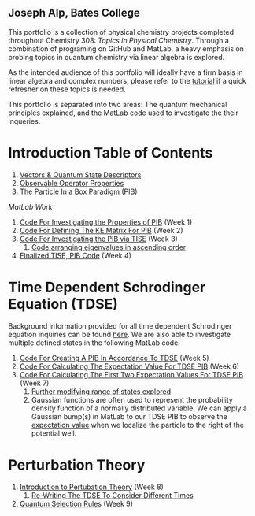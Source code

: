 ## Joseph Alp, Bates College

This portfolio is a collection of physical chemistry projects completed throughout Chemistry 308: *Topics in Physical Chemistry*. Through a combination of programing on GitHub and MatLab, a heavy emphasis on probing topics in quantum chemistry via linear algebra is explored.

As the intended audience of this portfolio will ideally have a firm basis in linear algebra and complex numbers, please refer to the [tutorial](/Linear_Algebra_Basics.md) if a quick refresher on these topics is needed.  

This portfolio is separated into two areas: The quantum mechanical principles explained, and the MatLab code used to investigate the their inqueries. 

# Introduction Table of Contents

1. [Vectors & Quantum State Descriptors](/Master1.md)
1. [Observable Operator Properties](/Master2.md)
1. [The Particle In a Box Paradigm (PIB)](/Master3.md)

*MatLab Work*

1. [Code For Investigating the Properties of PIB](/MLW1.md) (Week 1)
1. [Code For Defining The KE Matrix For PIB](/MLW2.md) (Week 2) 
1. [Code For Investigating the PIB via TISE](/MLW3a.md) (Week 3)
    1.  [Code arranging eigenvalues in ascending order](/MLW3b.md)
1. [Finalized TISE, PIB Code](/MLW4.md) (Week 4)

# Time Dependent Schrodinger Equation (TDSE)
  Background information provided for all time dependent Schrodinger equation inquiries can be found [here](/MasterTDSE.md). 
  We are also able to investigate multiple defined states in the following MatLab code: 
1. [Code For Creating A PIB In Accordance To TDSE](/MLW5.md) (Week 5)
1. [Code For Calculating The Expectation Value For TDSE PIB](/MLW6.md) (Week 6)
1. [Code For Calculating The First Two Expectation Values For TDSE PIB](/MLW6a.md) (Week 7) 
    1.  [Further modifying range of states explored](/MLW6c.md) 
    2.  Gaussian functions are often used to represent the probability density function of a normally distributed variable. We can apply 
        a Gaussian bump(s) in MatLab to our TDSE PIB to observe the [expectation value](/MLW6b.md) when we localize the particle to the right of the potential well.

# Perturbation Theory 
1. [Introduction to Pertubation Theory](/IntroPerturbation.md) (Week 8) 
    1.  [Re-Writing The TDSE To Consider Different Times](/MLW8.md) 
1. [Quantum Selection Rules](/Selection_Rules.md) (Week 9)
